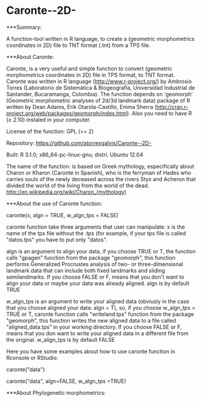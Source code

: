 Caronte--2D-
============

***Summary:

A function-tool written in R language, to create a (geometric morphometrics coordinates in 2D) file to TNT format
(.tnt) from a TPS file. 


***About Caronte:

Caronte, is a very useful and simple function to convert (geometric morphometrics coordinates in 2D) file in TPS format, to TNT format. Caronte was written in R language (http://www.r-project.org/) by Ambrosio Torres (Laboratorio
de Sistemática & Biogeografía, Universidad Industrial de Santander, Bucaramanga, Colombia).
The function depends on 'geomorph' (Geometric morphometric analyses of 2d/3d landmark data) package of R written 
by Dean Adams, Erik Otarola-Castillo, Emma Sherra (http://cran.r-project.org/web/packages/geomorph/index.html).
Also you need to have R (≥ 2.10) instaled in your computer.

License of the function: GPL (>= 2)

Repository: https://github.com/atorresgalvis/Caronte--2D-

Built: R 3.1.0; x86_64-pc-linux-gnu; distri. Ubuntu 12.04

The name of the function: is based on Greek mythology, especifically about Charon or Kharon (Caronte in Spanish), who
is the ferryman of Hades who carries souls of the newly deceased across the rivers Styx and Acheron that divided the world of the living from the world of the dead. http://en.wikipedia.org/wiki/Charon_(mythology)



***About the use of Caronte function:

caronte(x, algn = TRUE, w_algn_tps = FALSE) 

caronte function take three arguments that user can manipulate: 
x is the name of the tps file without the .tps (for 
example, if your tps file is called "datos.tps" you have to put only "datos". 

algn is an argument to align your data, if you choose TRUE or T, the function calls "gpagen" function from the package "geomorph", this function  performs Generalized Procrustes analysis of two- or three-dimensional landmark data that can include both fixed landmarks and sliding semilandmarks.
If you choose FALSE or F, means that you don't want to align your data or maybe your data was already aligned.
algn is by default TRUE

w_algn_tps is an argument to write your aligned data (obviusly in the case that you choose aligned your data: algn = T), so, if you choose w_algn_tps = TRUE or T, caronte function calls "writeland.tps" function from the package "geomorph", this function writes the new aligned data to a file called "aligned_data.tps" in your working directory.
If you choose FALSE or F, means that you don want to write your aligned data in a different file from the original.
w_align_tps  is by default FALSE


Here you have some examples about how to use caronte function in Rconsole or RStudio:

caronte("data") 

caronte("data", algn=FALSE, w_algn_tps =TRUE)




***About Phylogenetic morphometrics:
